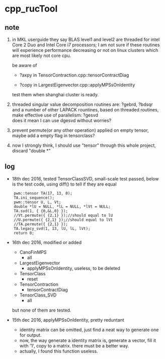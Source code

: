 # cpp_rucTool

## note
1) in MKL userguide they say BLAS level1 and level2 are threaded for intel Core 2 Duo and Intel Core i7 processors; I am not sure if these routines will experience performance decreasing or not on linux clusters which are most likely not core cpu.

	be aware of 
    * ?axpy in TensorContraction.cpp::tensorContractDiag

    * ?copy in LargestEigenvector.cpp::applyMPSsOnIdentity

	test them when shanghai cluster is ready.
2) threaded singular value decomposition routines are: ?gebrd, ?bdsqr  
and a number of other LAPACK rountines, based on threaded routines, make effective use of parallelism: ?gesvd  
does it mean I can use dgesvd without worries?

3) prevent permute(or any other operation) applied on empty tensor, maybe add a empty flag in tensorclass?

4) now I strongly think, I should use "tensor" through this whole project, discard "double *"

## log
* 18th dec 2016, tested TensorClassSVD, small-scale test passed, below is the test code, using diff() to tell if they are equal
```
 	pwm::tensor TA(17, 13, 0);
	TA.ini_sequence();
	pwm::tensor U, L, Vt;
	double *lU = NULL, *lL = NULL, *lVt = NULL;
	TA.svd(1, { {0,&L,0} });
	//Vt.permute({ {2,1} });//should equal to lU
	//U.permute({ {2,1} });//should equal to lVt
	//TA.permute({ {2,1} });
	TA.legacy_svd(1, 13, lU, lL, lVt);
	return 0;
```


* 16th dec 2016, modified or added
    * CanoFinMPS
        * all
    * LargestEigenvector
        * applyMPSsOnIdentity, useless, to be deleted
    * TensorClass
        * reset
    * TensorContraction
        * tensorContractDiag
    * TensorClass_SVD
        * all 

	but none of them are tested. 


* 15th dec 2016, applyMPSsOnIdentity, pretty reduntant
    * identity matrix can be omitted, just find a neat way to generate one for output.
	* now, the way generate a identity matrix is, generate a vector, fill it with '1', copy to a matrix. there must be a better way.
	* actually, I found this function useless.